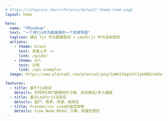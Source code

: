 ```yaml
---
# https://vitepress.dev/reference/default-theme-home-page
layout: home

hero:
  name: "YMindmap"
  text: "一个用Yjs作为数据源的一个思维导图"
  tagline: 通过 Yjs 作为数据驱动 + Leaferjs 作为渲染层的
  actions:
    - theme: brand
      text: 快速上手 -> 
      link: /guide/
    - theme: alt
      text: 示例
      link: /api-examples
  image: https://www.plantuml.com/plantuml/png/SoWkIImgoStCIybDBE2oAIwfp4cruuBoNJ8JquiISnMgkHGKzDABKbFpG4mWS4fCpauloY_DIt7EpyalKiZ9JCye0Ii0IjTorNBPw4DDqbRmXPgjhQrWOmDMOsU7oj7LHU8uf0ALGxG00000

features:
  - title: 基于Yjs驱动
    details: 天然的CRDT数据同步方案，支持离线/多人编辑
  - title: 基于Leaferjs渲染层
    details: 国产，简单，快速，搞得定
  - title: Prosemirror Like的底层架构
    details: View Node Model 分离，拓展性更好
---
```


<div class="demo-container" style="width: 100%;display: flex;justify-content: center;align-items: center;height: 300px;margin-top: 64px;">
  <div class="demo" style="width: 100%;height: 100%;overflow: hidden;border-radius:8px;"></div>
</div>

<script setup>
import { onMounted } from 'vue'
import { Mindmap, getDefaultData } from '@ymindmap/browser';
import { TextMindmapExtension } from '@ymindmap/extension-text'
import { MindmapExtension } from '@ymindmap/extension-mindmap'

onMounted(() => {
  new Mindmap({
    el: '.demo',
    data: getDefaultData(),
    editable: true,
    extensions: {
      Text: TextMindmapExtension,
      Mindmap: MindmapExtension
    },
  })
})
</script>
